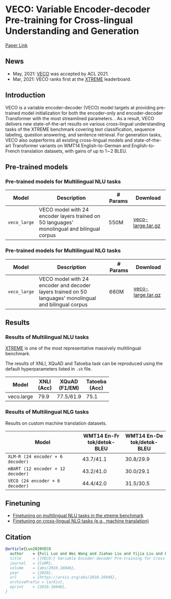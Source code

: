 # VECO: Variable Encoder-decoder Pre-training for Cross-lingual Understanding and Generation
[Paper Link](https://arxiv.org/abs/2010.16046)

## News
- May, 2021: [VECO](https://arxiv.org/abs/2010.16046) was accepted by ACL 2021.
- Mar, 2021: VECO ranks first at the [XTREME](https://sites.research.google/xtreme/) leaderboard.

## Introduction

VECO is a variable encoder-decoder (VECO) model targets at providing pre-trained model initialization for both the encoder-only and
encoder-decoder Transformer with the most streamlined parameters. . As a result, VECO delivers new state-of-the-art
results on various cross-lingual understanding tasks of the XTREME benchmark
covering text classification, sequence labeling, question answering, and sentence
retrieval. For generation tasks, VECO also outperforms all existing cross-lingual
models and state-of-the-art Transformer variants on WMT14 English-to-German
and English-to-French translation datasets, with gains of up to 1∼2 BLEU.


## Pre-trained models

### Pre-trained models for Multilingual NLU tasks

Model | Description | # Params | Download
---|---|---|---
`veco_large` | VECO model with 24 encoder layers trained on 50 languages' monolingual and bilingual corpus | 550M | [veco-large.tar.gz](https://alice-open.oss-cn-zhangjiakou.aliyuncs.com/VECO/NLU/model/xtreme-released-veco.tar.gz)


### Pre-trained models for Multilingual NLG tasks

Model | Description | # Params | Download
---|---|---|---
`veco_large` | VECO model with 24 encoder and decoder layers trained on 50 languages' monolingual and bilingual corpus | 660M | [veco-large.tar.gz](https://alice-open.oss-cn-zhangjiakou.aliyuncs.com/VECO/NLG/model/veco-large.tar.gz)


## Results

### Results of Multilingual NLU tasks 

[XTREME](https://sites.research.google/xtreme/) is one of the most representative massively multilingual benchmark.

The results of XNLI, XQuAD and Tatoeba task can be reproduced using the default hyperparameters listed in `.sh` file.

|Model| XNLI<br>(Acc) | XQuAD<br>(F1/EM) | Tatoeba<br>(Acc) |
|--------------------|-------|-------|-------|
|veco.large | 79.9 | 77.5/61.9 | 75.1 |

### Results of Multilingual NLG tasks 

Results on custom machine translation datasets.

Model |  WMT14 En-Fr<br>tok/detok-BLEU | WMT14 En-De<br>tok/detok-BLEU
---|---|---
`XLM-R (24 encoder + 6 decoder)` | 43.7/41.1 | 30.8/29.9
`mBART (12 encoder + 12 decoder)` | 43.2/41.0 | 30.0/29.1
`VECO (24 encoder + 6 decoder)` | 44.4/42.0 | 31.5/30.5 


## Finetuning

- [Finetuning on multilingual NLU tasks in the xtreme benchmark](NLU/README.md)
- [Finetuning on cross-lingual NLG tasks (e.g., machine translation)](NLG/README.md)

## Citation

```bibtex
@article{Luo2020VECO
  author    = {Fuli Luo and Wei Wang and Jiahao Liu and Yijia Liu and Bin Bi and Songfang Huang and Fei Huang and Luo Si},
  title     = {{VECO:} Variable Encoder-decoder Pre-training for Cross-lingual Understanding and Generation},
  journal   = {CoRR},
  volume    = {abs/2010.16046},
  year      = {2020},
  url       = {https://arxiv.org/abs/2010.16046},
  archivePrefix = {arXiv},
  eprint    = {2010.16046},
}
```
